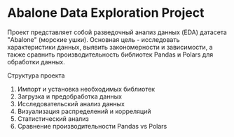 # Abalone Data Exploration Project

Проект представляет собой разведочный анализ данных (EDA) датасета "Abalone" (морские ушки). Основная цель - исследовать характеристики данных, выявить закономерности и зависимости, а также сравнить производительность библиотек Pandas и Polars для обработки данных.

Структура проекта
1. Импорт и установка необходимых библиотек
2. Загрузка и предобработка данных
3. Исследовательский анализ данных
4. Визуализация распределений и корреляций
5. Статистический анализ
6. Сравнение производительности Pandas vs Polars
